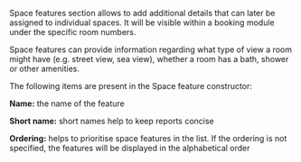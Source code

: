 Space features section allows to add additional details that can later be assigned to individual spaces. It will be visible within a booking module under the specific room numbers. 
 
Space features can provide information regarding what type of view a room might have (e.g. street view, sea view), whether a room has a bath, shower or other amenities.

The following items are present in the Space feature constructor: 
 
**Name:** the name of the feature
 
**Short name:** short names help to keep reports concise
 
**Ordering:** helps to prioritise space features in the list. If the ordering is not specified, the features will be displayed in the alphabetical order

